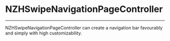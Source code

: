 # NZHSwipeNavigationPageController
---
NZHSwipeNavigationPageController can create a navigation bar favourably and simply with high customizability.



